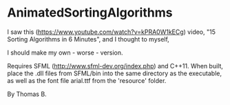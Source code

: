 # AnimatedSortingAlgorithms

I saw this (https://www.youtube.com/watch?v=kPRA0W1kECg) video, "15 Sorting Algorithms in 6 Minutes", and I thought to myself, 

I should make my own - worse - version.

Requires SFML (http://www.sfml-dev.org/index.php) and C++11. When built, place the .dll files from SFML/bin into the same directory as the executable, as well as the font file arial.ttf from the 'resource' folder.

By Thomas B.
